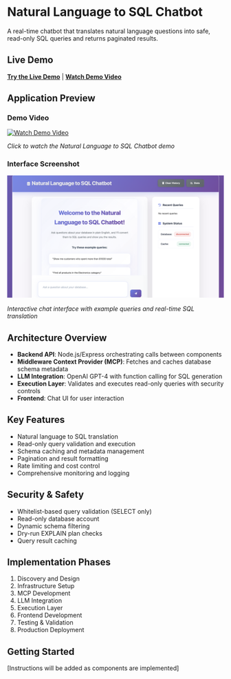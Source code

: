 # Natural Language to SQL Chatbot

A real-time chatbot that translates natural language questions into safe, read-only SQL queries and returns paginated results.

## Live Demo

**[Try the Live Demo](https://your-demo-url.com)** | **[Watch Demo Video](https://www.loom.com/share/b473f64d42eb429ea080cea94a4b2ba9)**

## Application Preview

### Demo Video

[![Watch Demo Video](https://cdn.loom.com/sessions/thumbnails/b473f64d42eb429ea080cea94a4b2ba9-with-play.gif)](https://www.loom.com/share/b473f64d42eb429ea080cea94a4b2ba9?sid=34a88c0a-d862-4540-a8c4-cd51dc46b8b9)

*Click to watch the Natural Language to SQL Chatbot demo*

### Interface Screenshot
![Natural Language to SQL Chatbot Interface](public/images/front-page.png)

*Interactive chat interface with example queries and real-time SQL translation*

## Architecture Overview

- **Backend API**: Node.js/Express orchestrating calls between components
- **Middleware Context Provider (MCP)**: Fetches and caches database schema metadata
- **LLM Integration**: OpenAI GPT-4 with function calling for SQL generation
- **Execution Layer**: Validates and executes read-only queries with security controls
- **Frontend**: Chat UI for user interaction

## Key Features

- Natural language to SQL translation
- Read-only query validation and execution
- Schema caching and metadata management
- Pagination and result formatting
- Rate limiting and cost control
- Comprehensive monitoring and logging

## Security & Safety

- Whitelist-based query validation (SELECT only)
- Read-only database account
- Dynamic schema filtering
- Dry-run EXPLAIN plan checks
- Query result caching

## Implementation Phases

1. Discovery and Design
2. Infrastructure Setup
3. MCP Development
4. LLM Integration
5. Execution Layer
6. Frontend Development
7. Testing & Validation
8. Production Deployment

## Getting Started

[Instructions will be added as components are implemented]